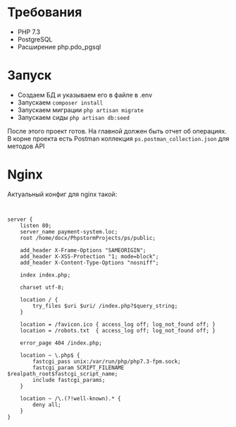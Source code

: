 # Требования
* PHP 7.3
* PostgreSQL
* Расширение php.pdo_pgsql

# Запуск
* Создаем БД и указываем его в файле в .env
* Запускаем `composer install`
* Запускаем миграции `php artisan migrate`
* Запускаем сиды `php artisan db:seed`

После этого проект готов. На главной должен быть отчет об операциях.
В корне проекта есть Postman коллекция `ps.postman_collection.json` для методов API


# Nginx
Актуальный конфиг для nginx такой:

```


server {
    listen 80;
    server_name payment-system.loc;
    root /home/docx/PhpstormProjects/ps/public;

    add_header X-Frame-Options "SAMEORIGIN";
    add_header X-XSS-Protection "1; mode=block";
    add_header X-Content-Type-Options "nosniff";

    index index.php;

    charset utf-8;

    location / {
        try_files $uri $uri/ /index.php?$query_string;
    }

    location = /favicon.ico { access_log off; log_not_found off; }
    location = /robots.txt  { access_log off; log_not_found off; }

    error_page 404 /index.php;

    location ~ \.php$ {
        fastcgi_pass unix:/var/run/php/php7.3-fpm.sock;
        fastcgi_param SCRIPT_FILENAME $realpath_root$fastcgi_script_name;
        include fastcgi_params;
    }

    location ~ /\.(?!well-known).* {
        deny all;
    }
}
```
